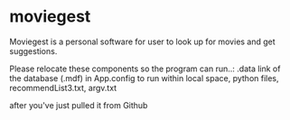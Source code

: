 # moviegest

Moviegest is a personal software for user to look up for movies and get suggestions.

Please relocate these components so the program can run..: .data link of the database (.mdf) in App.config to run within local space, python files, recommendList3.txt, argv.txt


after you've just pulled it from Github
